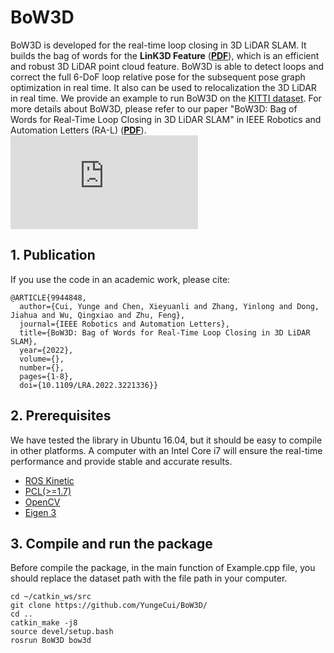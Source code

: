 # BoW3D
BoW3D is developed for the real-time loop closing in 3D LiDAR SLAM. It builds the bag of words for the **LinK3D Feature** (**[PDF](https://arxiv.org/pdf/2206.05927.pdf)**), which is an efficient and robust 3D LiDAR point cloud feature. BoW3D is able to detect loops and correct the full 6-DoF loop relative pose for the subsequent pose graph optimization in real time. It also can be used to relocalization the 3D LiDAR in real time. We provide an example to run BoW3D on the [KITTI dataset](https://www.cvlibs.net/datasets/kitti/eval_odometry.php). For more details about BoW3D, please refer to our paper "BoW3D: Bag of Words for Real-Time Loop Closing in 3D LiDAR SLAM" in IEEE Robotics and Automation Letters (RA-L) (**[PDF](https://arxiv.org/pdf/2208.07473.pdf)**).
![Alt text](https://github.com/YungeCui/BoW3D/blob/main/Fig/Overall_data_structure.pdf)

## 1. Publication
If you use the code in an academic work, please cite:

    @ARTICLE{9944848,
      author={Cui, Yunge and Chen, Xieyuanli and Zhang, Yinlong and Dong, Jiahua and Wu, Qingxiao and Zhu, Feng},
      journal={IEEE Robotics and Automation Letters}, 
      title={BoW3D: Bag of Words for Real-Time Loop Closing in 3D LiDAR SLAM}, 
      year={2022},
      volume={},
      number={},
      pages={1-8},
      doi={10.1109/LRA.2022.3221336}}
    

## 2. Prerequisites
We have tested the library in Ubuntu 16.04, but it should be easy to compile in other platforms. A computer with an Intel Core i7 will ensure the real-time performance and provide stable and accurate results.
 
- [ROS Kinetic](http://wiki.ros.org/kinetic/Installation/Ubuntu)
- [PCL(>=1.7)](https://github.com/PointCloudLibrary/pcl)
- [OpenCV](https://github.com/opencv/opencv)
- [Eigen 3](https://eigen.tuxfamily.org/dox/)

## 3. Compile and run the package
Before compile the package, in the main function of Example.cpp file, you should replace the dataset path with the file path in your computer. 

    cd ~/catkin_ws/src
    git clone https://github.com/YungeCui/BoW3D/
    cd ..
    catkin_make -j8
    source devel/setup.bash
    rosrun BoW3D bow3d

    

